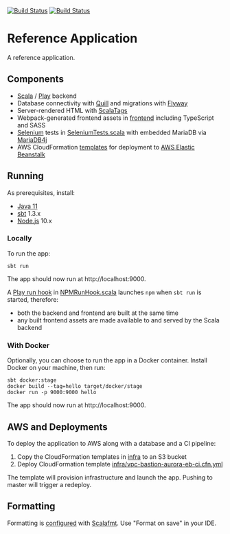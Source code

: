 [![Build Status](https://github.com/malliina/ref-app/workflows/Test/badge.svg)](https://github.com/malliina/ref-app/actions)
[![Build Status](https://travis-ci.org/malliina/ref-app.png?branch=master)](https://travis-ci.org/malliina/ref-app)

# Reference Application

A reference application.

## Components

- [Scala](https://www.scala-lang.org/) / [Play](https://www.playframework.com/) backend
- Database connectivity with [Quill](https://getquill.io/) and migrations with [Flyway](https://flywaydb.org/)
- Server-rendered HTML with [ScalaTags](http://www.lihaoyi.com/scalatags/)
- Webpack-generated frontend assets in [frontend](frontend) including TypeScript and SASS
- [Selenium](http://www.scalatest.org/user_guide/using_selenium) tests in [SeleniumTests.scala](test/tests/SeleniumTests.scala)
with embedded MariaDB via [MariaDB4j](https://github.com/vorburger/MariaDB4j)
- AWS CloudFormation [templates](infra) for deployment to [AWS Elastic Beanstalk](https://aws.amazon.com/elasticbeanstalk/)

## Running

As prerequisites, install:

- [Java 11](https://www.oracle.com/technetwork/java/javase/downloads/jdk11-downloads-5066655.html)
- [sbt](https://www.scala-sbt.org/) 1.3.x
- [Node.js](https://nodejs.org/en/) 10.x

### Locally

To run the app:

    sbt run

The app should now run at http://localhost:9000.

A [Play run hook](https://www.playframework.com/documentation/2.7.x/sbtCookbook#Hooking-into-Plays-dev-mode) 
in [NPMRunHook.scala](project/NPMRunHook.scala) launches `npm` when `sbt run` is started, therefore:

- both the backend and frontend are built at the same time
- any built frontend assets are made available to and served by the Scala backend

### With Docker

Optionally, you can choose to run the app in a Docker container. Install Docker on your machine, then run:

    sbt docker:stage
    docker build --tag=hello target/docker/stage
    docker run -p 9000:9000 hello

The app should now run at http://localhost:9000.

## AWS and Deployments

To deploy the application to AWS along with a database and a CI pipeline:

1. Copy the CloudFormation templates in [infra](infra) to an S3 bucket
1. Deploy CloudFormation template [infra/vpc-bastion-aurora-eb-ci.cfn.yml](infra/vpc-bastion-aurora-eb-ci.cfn.yml)

The template will provision infrastructure and launch the app. Pushing to master will trigger a redeploy.

## Formatting

Formatting is [configured](.scalafmt.conf) with [Scalafmt](https://scalameta.org/scalafmt/). Use "Format on save" in your IDE.
